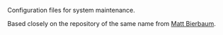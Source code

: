 Configuration files for system maintenance.

Based closely on the repository of the same name from [Matt Bierbaum](https://github.com/mattbierbaum/system).
